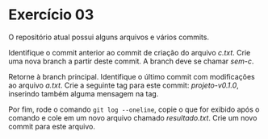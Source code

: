 Exercício 03
===

O repositório atual possui alguns arquivos e vários commits.

Identifique o commit anterior ao commit de criação do arquivo *c.txt*. Crie uma nova branch a partir deste commit. A branch deve se chamar *sem-c*.

Retorne à branch principal. Identifique o último commit com modificações ao arquivo *a.txt*. Crie a seguinte tag para este commit: *projeto-v0.1.0*, inserindo também alguma mensagem na tag.

Por fim, rode o comando `git log --oneline`, copie o que for exibido após o comando e cole em um novo arquivo chamado *resultado.txt*. Crie um novo commit para este arquivo.
